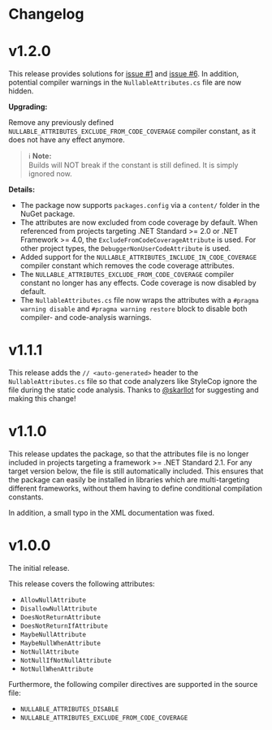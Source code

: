 # Changelog

# v1.2.0

This release provides solutions for [issue #1](https://github.com/manuelroemer/Nullable/issues/1) and
[issue #6](https://github.com/manuelroemer/Nullable/issues/6). In addition, potential compiler
warnings in the `NullableAttributes.cs` file are now hidden.

**Upgrading:**

Remove any previously defined `NULLABLE_ATTRIBUTES_EXCLUDE_FROM_CODE_COVERAGE` compiler constant,
as it does not have any effect anymore.

> :information_source: **Note:** <br/>
> Builds will NOT break if the constant is still defined. It is simply ignored now.

**Details:**

* The package now supports `packages.config` via a `content/` folder in the NuGet package.
* The attributes are now excluded from code coverage by default.
  When referenced from projects targeting .NET Standard >= 2.0 or .NET Framework >= 4.0, the
  `ExcludeFromCodeCoverageAttribute` is used. For other project types, the `DebuggerNonUserCodeAttribute`
  is used.
* Added support for the `NULLABLE_ATTRIBUTES_INCLUDE_IN_CODE_COVERAGE` compiler constant which
  removes the code coverage attributes.
* The `NULLABLE_ATTRIBUTES_EXCLUDE_FROM_CODE_COVERAGE` compiler constant no longer has
  any effects. Code coverage is now disabled by default.
* The `NullableAttributes.cs` file now wraps the attributes with a `#pragma warning disable` and
  `#pragma warning restore` block to disable both compiler- and code-analysis warnings.


# v1.1.1

This release adds the `// <auto-generated>` header to the `NullableAttributes.cs` file so that
code analyzers like StyleCop ignore the file during the static code analysis.
Thanks to [@skarllot](https://github.com/skarllot) for suggesting and making this change!


# v1.1.0

This release updates the package, so that the attributes file is no longer included in projects
targeting a framework >= .NET Standard 2.1.
For any target version below, the file is still automatically included.
This ensures that the package can easily be installed in libraries which are multi-targeting
different frameworks, without them having to define conditional compilation constants.

In addition, a small typo in the XML documentation was fixed.


# v1.0.0

The initial release.

This release covers the following attributes:

* `AllowNullAttribute`
* `DisallowNullAttribute`
* `DoesNotReturnAttribute`
* `DoesNotReturnIfAttribute`
* `MaybeNullAttribute`
* `MaybeNullWhenAttribute`
* `NotNullAttribute`
* `NotNullIfNotNullAttribute`
* `NotNullWhenAttribute`

Furthermore, the following compiler directives are supported in the source file:

* `NULLABLE_ATTRIBUTES_DISABLE`
* `NULLABLE_ATTRIBUTES_EXCLUDE_FROM_CODE_COVERAGE`
